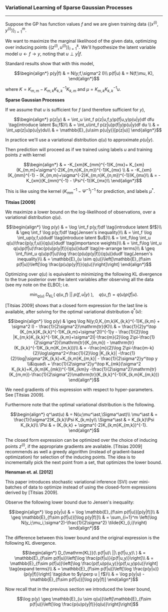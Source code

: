 ### Variational Learning of Sparse Gaussian Processes

---

Suppose the GP has function values $f$ and we are given training data $\{(x^{(i)},y^{(i)})\}_{i=1}^m$.

We want to maximize the marginal likelihood of the given data, optimizing over inducing points $\{(z^{(i)},u^{(i)})\}_{i=1}^k$. We'll hypothesize the latent variable model $u \leftarrow f \rightarrow y$, noting that $u \perp y | f$.

Standard results show that with this model,
```math
\begin{align*}
p(y|f) & = N(y;f,\sigma^2 I)\\
p(f|u) & = N(f;\mu, K),
\end{align*}
```
where $K=K_{m,m}-K_{m,k}K_{k,k}^{-1} K_{k,m}$ and $\mu = K_{m,k}K_{k,k}^{-1}u$.

**Sparse Gaussian Processes**

If we assume that $u$ is sufficient for $f$ (and therefore sufficient for $y$),
```math
\begin{align*}
p(z|y) & = \int_u \int_f p(z|u,f,y)p(f|u,y)p(u|y)df dfu \tag{introduce latent $u,f$}\\
 & = \int_u\int_f p(z|u)p(f|y)p(u|y)df du \\
 & = \int_up(z|u)p(u|y)du\\
 & = \mathbb{E}_{u\sim p(u|y)}[p(z|u)]
\end{align*}
```
In practice we'll use a variational distribution $q(u)$ to approximate $p(u|y)$.

Then prediction will proceed as if we trained using labels $u$ and training points $z$ with kernel
```math
\begin{align*}
& = -K_{xm}K_{mm}^{-1}K_{mx}+ K_{xm}(K_{m,m}+\sigma^{-2}K_{m,n}K_{n,m})^{-1}K_{mx} \\
& = -K_{xm}(K_{mm}^{-1} - (K_{m,m}+\sigma^{-2}K_{m,n}K_{n,m})^{-1})K_{mx}\\
& = -K_{xm}(K_{mm}^{-1} - \Psi^{-1})K_{mx}\\
\end{align*}
```
This is like using the kernel $(K_{mm}^{-1}-\Psi^{-1})^{-1}$ for prediction, and labels $\mu^\ast$.

**Titsias [2009]**

We maximize a lower bound on the log-likelihood of observations, over a variational distribution $q(u)$.
```math
\begin{align*}
\log p(y) & = \log \int_f p(y,f)df \tag{introduce latent $f$}\\
& \geq \int_f \log p(y,f)df \tag{Jensen's inequality}\\
& = \int_f \log \int_up(y,f,u)dudf \tag{introduce latent $u$}\\
& = \int_f\log \int_u q(u)\frac{p(y,f,u)}{q(u)}dudf \tag{importance weights}\\
& = \int_f\log \int_u q(u)p(f|u)\frac{p(u)p(y|f)}{q(u)}dudf \tag{re-arrange terms}\\
& \geq \int_f\int_u q(u)p(f|u)\log \frac{p(u)p(y|f)}{q(u)}dudf \tag{Jensen's inequality}\\
& = \mathbb{E}_{u \sim q(u)}\left[\mathbb{E}_{f\sim p(f|u)}\left[\log \frac{p(u)p(y|f)}{q(u)}\right]\right]
\end{align*}
```
Optimizing over $q(u)$ is equivalent to minimizing the following KL divergence to the true posterior over the latent variables after observing all the data (see my note on the ELBO); i.e.
```math
\min_{q(u)}\ D_\mathrm{KL}(\ q(u,f)\ ||\ p(f,u|y)\ ),\quad q(u,f)=q(u)p(f|u).
```
[Titsias 2009] shows that a closed form expression for the last line is available, after solving for the optimal variational distribution $q^\ast(u)$:
```math
\begin{align*}
\log p(y) & \geq \log N(y;0,K_{m,k}K_{k,k}^{-1}K_{k,m} + \sigma^2 I) - \frac{1}{2\sigma^2}\mathrm{tr}(K)\\
 & = \frac{1}{2}y^\top (K_{m,k}K_{k,k}^{-1}K_{k,m}+\sigma^2I)^{-1}y - \frac{1}{2}\log |K_{m,k}K_{k,k}^{-1}K_{k,m}+\sigma^2I|-\frac{m}{2}\log 2\pi-\frac{1}{2\sigma^2}(\mathrm{tr}(K_{m,m}) - \mathrm{tr}(K_{k,k}^{-1}K_{k,m}K_{m,k}))\\
 & = -\frac{m}{2}\log 2\pi-\frac{m-k}{2}\log\sigma^2+\frac{1}{2}\log |K_{k,k}| -\frac{1}{2}\log|\sigma^2K_{k,k}+K_{k,m}K_{m,k}| - \frac{1}{2\sigma^2}y^\top y \\&\quad\ + \frac{1}{2\sigma^2}y^\top K_{mk}(\sigma^2 K_{k,k}+K_{k,m}K_{mk})^{-1}K_{km}y -\frac{1}{2\sigma^2}\mathrm{tr}(K_{m,m})-\frac{1}{2\sigma^2}\mathrm{tr}(K_{k,k}^{-1}(K_{k,m}K_{m,k}))
\end{align*}
```
We need gradients of this expression with respect to hyper-parameters. See [Titsias 2009].

Furthermore note that the optimal variational distribution is the following.
```math
\begin{align*}
q^\ast(u) & = N(u;\mu^\ast,\Sigma^\ast)\\
\mu^\ast & = \frac{1}{\sigma^2}K_{k,k}\Psi K_{k,m}y\\
\Sigma^\ast & = K_{k,k}\Psi K_{k,k}\\
\Psi & = (K_{k,k} + \sigma^{-2}K_{k,m}K_{m,k})^{-1}.
\end{align*}
```
The closed form expression can be optimized over the choice of inducing points $z^{(i)}$, if the appropriate gradients are available. [Titsias 2009] recommends as well a greedy algorithm (instead of gradient-based optimization) for selection of the inducing points. The idea is to incrementally pick the next point from a set, that optimizes the lower bound.

**Hensman et. al. [2012]**

This paper introduces stochastic variational inference (SVI) over mini-batches of data to optimize instead of using the closed-form expressions derived by [Titsias 2009].

Observe the following lower bound due to Jensen's inequality:
```math
\begin{align*}
\log p(y|u) & = \log \mathbb{E}_{f\sim p(f|u)}[p(y|f)]\\
& \geq \mathbb{E}_{f\sim p(f|u)}[\log p(y|f)]\\
& = \sum_{i=1}^m \left(\log N(y_i;\mu_i,\sigma^2)-\frac{1}{2\sigma^2} \tilde{K}_{i,i}\right)
\end{align*}
```
The difference between this lower bound and the original expression is the following KL divergence.
```math
\begin{align*}
D_{\mathrm{KL}}(\ p(f|u)\ ||\ p(f|u,y)\ ) & = \mathbb{E}_{f\sim p(f|u)}\left[\log \frac{p(f|u)}{p(f|u,y)}\right]\\
& = \mathbb{E}_{f\sim p(f|u)}\left[\log \frac{p(f,u)p(u,y)}{p(f,u,y)p(u)}\right] \tag{expand terms}\\
& = \mathbb{E}_{f\sim p(f|u)}\left[\log \frac{p(y|u)}{p(y|f)}\right] \tag{due to $y\perp u | f$}\\
& = \log p(y|u) - \mathbb{E}_{f\sim p(f|u)}[\log p(y|f)]
\end{align*}
```
Now recall that in the previous section we introduced the lower bound,
```math
\log p(y) \geq \mathbb{E}_{u \sim q(u)}\left[\mathbb{E}_{f\sim p(f|u)}\left[\log \frac{p(u)p(y|f)}{q(u)}\right]\right]
```

